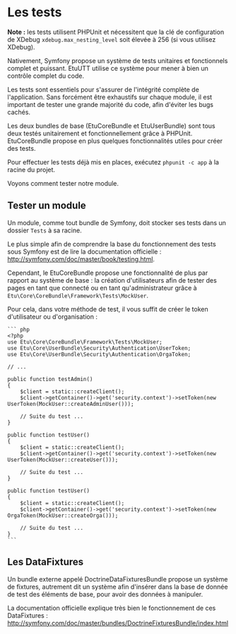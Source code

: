 
Les tests
=========

**Note :** les tests utilisent PHPUnit et nécessitent que la clé de configuration
de XDebug `xdebug.max_nesting_level` soit élevée à 256 (si vous utilisez XDebug).

Nativement, Symfony propose un système de tests unitaires et fonctionnels complet
et puissant. EtuUTT utilise ce système pour mener à bien un contrôle complet du code.

Les tests sont essentiels pour s'assurer de l'intégrité complète de l'application.
Sans forcément être exhaustifs sur chaque module, il est important de tester une
grande majorité du code, afin d'éviter les bugs cachés.

Les deux bundles de base (EtuCoreBundle et EtuUserBundle) sont tous deux testés
unitairement et fonctionnellement grâce à PHPUnit. EtuCoreBundle propose en plus
quelques fonctionnalités utiles pour créer des tests.

Pour effectuer les tests déjà mis en places, exécutez `phpunit -c app` à la racine
du projet.

Voyons comment tester notre module.

Tester un module
----------------

Un module, comme tout bundle de Symfony, doit stocker ses tests dans un dossier
`Tests` à sa racine.

Le plus simple afin de comprendre la base du fonctionnement des tests sous Symfony
est de lire la documentation officielle : http://symfony.com/doc/master/book/testing.html.

Cependant, le EtuCoreBundle propose une fonctionnalité de plus par rapport au
système de base : la création d'utilisateurs afin de tester des pages en tant
que connecté ou en tant qu'administrateur grâce à
`Etu\Core\CoreBundle\Framework\Tests\MockUser`.

Pour cela, dans votre méthode de test, il vous suffit de créer le token
d'utilisateur ou d'organisation :

	``` php
	<?php
	use Etu\Core\CoreBundle\Framework\Tests\MockUser;
	use Etu\Core\UserBundle\Security\Authentication\UserToken;
	use Etu\Core\UserBundle\Security\Authentication\OrgaToken;

	// ...

	public function testAdmin()
    {
        $client = static::createClient();
        $client->getContainer()->get('security.context')->setToken(new UserToken(MockUser::createAdminUser()));

        // Suite du test ...
    }

	public function testUser()
    {
        $client = static::createClient();
        $client->getContainer()->get('security.context')->setToken(new UserToken(MockUser::createUser()));

        // Suite du test ...
    }

	public function testUser()
    {
        $client = static::createClient();
        $client->getContainer()->get('security.context')->setToken(new OrgaToken(MockUser::createOrga()));

        // Suite du test ...
    }
    ```

Les DataFixtures
----------------

Un bundle externe appelé DoctrineDataFixturesBundle propose un système de fixtures,
autrement dit un système afin d'insérer dans la base de donnée de test des éléments
de base, pour avoir des données à manipuler.

La documentation officielle explique très bien le fonctionnement de ces DataFixtures :
http://symfony.com/doc/master/bundles/DoctrineFixturesBundle/index.html



